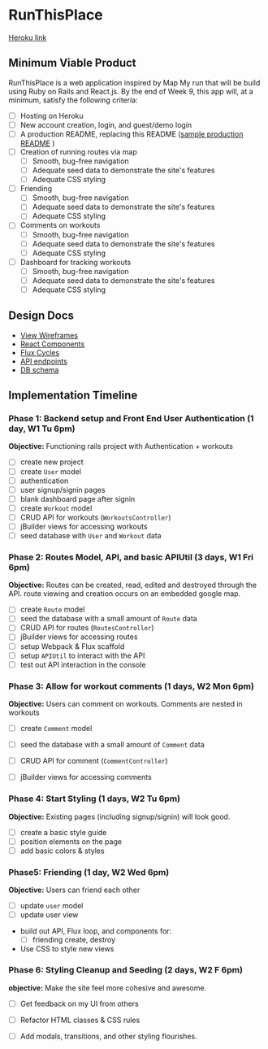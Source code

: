 # RunThisPlace
[Heroku link][heroku]

[heroku]: https://runthisplace.herokuapp.com

## Minimum Viable Product

RunThisPlace is a web application inspired by Map My run that will be build using Ruby on Rails and React.js.  By the end of Week 9, this app will, at a minimum, satisfy the following criteria:

- [ ] Hosting on Heroku
- [ ] New account creation, login, and guest/demo login
- [ ] A production README, replacing this README ([sample production README](docs/production_readme.md) )
- [ ] Creation of running routes via map
  - [ ] Smooth, bug-free navigation
  - [ ] Adequate seed data to demonstrate the site's features
  - [ ] Adequate CSS styling
- [ ] Friending
  - [ ] Smooth, bug-free navigation
  - [ ] Adequate seed data to demonstrate the site's features
  - [ ] Adequate CSS styling
- [ ] Comments on workouts
  - [ ] Smooth, bug-free navigation
  - [ ] Adequate seed data to demonstrate the site's features
  - [ ] Adequate CSS styling
- [ ] Dashboard for tracking workouts
  - [ ] Smooth, bug-free navigation
  - [ ] Adequate seed data to demonstrate the site's features
  - [ ] Adequate CSS styling

## Design Docs
* [View Wireframes][views]
* [React Components][components]
* [Flux Cycles][flux-cycles]
* [API endpoints][api-endpoints]
* [DB schema][schema]

[views]: docs/views.md
[components]: docs/components.md
[flux-cycles]: docs/flux-cycles.md
[api-endpoints]: docs/api-endpoints.md
[schema]: docs/schema.md

## Implementation Timeline

### Phase 1: Backend setup and Front End User Authentication (1 day, W1 Tu 6pm)

**Objective:** Functioning rails project with Authentication + workouts

- [ ] create new project
- [ ] create `User` model
- [ ] authentication
- [ ] user signup/signin pages
- [ ] blank dashboard page after signin
- [ ] create `Workout` model
- [ ] CRUD API for workouts (`WorkoutsController`)
- [ ] jBuilder views for accessing workouts
- [ ] seed database with `User` and `Workout` data

### Phase 2: Routes Model, API, and basic APIUtil (3 days, W1 Fri 6pm)

**Objective:** Routes can be created, read, edited and destroyed through the
API. route viewing and creation occurs on an embedded google map.


- [ ] create `Route` model
- [ ] seed the database with a small amount of `Route` data
- [ ] CRUD API for routes (`RoutesController`)
- [ ] jBuilder views for accessing routes
- [ ] setup Webpack & Flux scaffold
- [ ] setup `APIUtil` to interact with the API
- [ ] test out API interaction in the console

### Phase 3: Allow for workout comments (1 days, W2 Mon 6pm)

**Objective:** Users can comment on workouts. Comments are nested in workouts

- [ ] create `Comment` model
- [ ] seed the database with a small amount of `Comment` data
- [ ] CRUD API for comment (`CommentController`)
- [ ] jBuilder views for accessing comments


### Phase 4: Start Styling (1 days, W2 Tu 6pm)

**Objective:** Existing pages (including signup/signin) will look good.

- [ ] create a basic style guide
- [ ] position elements on the page
- [ ] add basic colors & styles

### Phase5: Friending (1 day, W2 Wed 6pm)

**Objective:** Users can friend each other

- [ ] update `user` model
- [ ] update user view
- build out API, Flux loop, and components for:
  - [ ] friending create, destroy
- Use CSS to style new views


### Phase 6: Styling Cleanup and Seeding (2 days, W2 F 6pm)

**objective:** Make the site feel more cohesive and awesome.

- [ ] Get feedback on my UI from others
- [ ] Refactor HTML classes & CSS rules
- [ ] Add modals, transitions, and other styling flourishes.


[phase-one]: docs/phases/phase1.md
[phase-two]: docs/phases/phase2.md
[phase-three]: docs/phases/phase3.md
[phase-four]: docs/phases/phase4.md
[phase-five]: docs/phases/phase5.md
[phase-six]: docs/phases/phase6.md
